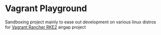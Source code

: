 # Vagrant Playground

Sandboxing project mainly to ease out development on various linux distros for [Vagrant Rancher RKE2](https://github.com/marcinkubica/vagrant-rke2-airgap) airgap project